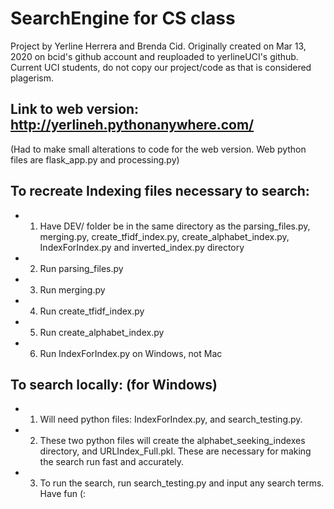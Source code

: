 # SearchEngine for CS class
Project by Yerline Herrera and Brenda Cid. Originally created on Mar 13, 2020 on bcid's github account and reuploaded to yerlineUCI's github. Current UCI students, do not copy our project/code as that is considered plagerism.

## Link to web version: http://yerlineh.pythonanywhere.com/
(Had to make small alterations to code for the web version. Web python files are flask_app.py and processing.py)

## To recreate Indexing files necessary to search: 
- 1. Have DEV/ folder be in the same directory as the parsing_files.py, merging.py, create_tfidf_index.py, create_alphabet_index.py, IndexForIndex.py and inverted_index.py directory
- 2. Run parsing_files.py
- 3. Run merging.py
- 4. Run create_tfidf_index.py
- 5. Run create_alphabet_index.py
- 6. Run IndexForIndex.py on Windows, not Mac

## To search locally: (for Windows)
- 1. Will need python files: IndexForIndex.py, and search_testing.py. 
- 2. These two python files will create the alphabet_seeking_indexes directory, and URLIndex_Full.pkl. These are necessary for making the search run fast and accurately.
- 3. To run the search, run search_testing.py and input any search terms. Have fun (:
